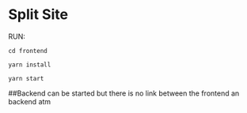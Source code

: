# Split Site

RUN:

`cd frontend`

`yarn install`

`yarn start`

##Backend can be started but there is no link between the frontend an backend atm